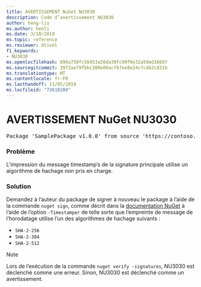 ```yaml
---
title: AVERTISSEMENT NuGet NU3030
description: Code d’avertissement NU3030
author: heng-liu
ms.author: henli
ms.date: 3/18/2019
ms.topic: reference
ms.reviewer: dtivel
f1_keywords:
- NU3030
ms.openlocfilehash: 890a750fc50453a20da39fc90f9e32a59ed1668f
ms.sourcegitcommit: 39f2ae79fbbc308e06acf67ee8e24cfcdb2c831b
ms.translationtype: MT
ms.contentlocale: fr-FR
ms.lasthandoff: 11/05/2019
ms.locfileid: "73610200"
---
```

# <a name="nuget-warning-nu3030"></a>AVERTISSEMENT NuGet NU3030

<pre>Package 'SamplePackage v1.0.0' from source 'https://contoso.com/index.json': The primary signature's timestamp's message imprint uses an unsupported hash algorithm.</pre>

### <a name="issue"></a>Problème

L’impression du message timestamp’s de la signature principale utilise un algorithme de hachage non pris en charge.  


### <a name="solution"></a>Solution

Demandez à l’auteur du package de signer à nouveau le package à l’aide de la commande `nuget sign`, comme décrit dans la [documentation NuGet](https://docs.microsoft.com/nuget/create-packages/sign-a-package) à l’aide de l’option `-Timestamper` de telle sorte que l’empreinte de message de l’horodatage utilise l’un des algorithmes de hachage suivants :
* `SHA-2-256`
* `SHA-2-384`
* `SHA-2-512`


> [!Note]
> Lors de l’exécution de la commande `nuget verify -signatures`, NU3030 est déclenché comme une erreur. Sinon, NU3030 est déclenché comme un avertissement.